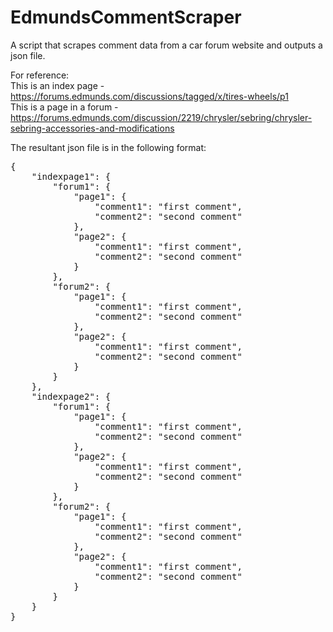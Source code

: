 # EdmundsCommentScraper
A script that scrapes comment data from a car forum website and outputs a json file.

For reference:  
  This is an index page - https://forums.edmunds.com/discussions/tagged/x/tires-wheels/p1  
  This is a page in a forum - https://forums.edmunds.com/discussion/2219/chrysler/sebring/chrysler-sebring-accessories-and-modifications


The resultant json file is in the following format:
<pre>
{
	"indexpage1": {
		"forum1": {
			"page1": {
				"comment1": "first comment",
				"comment2": "second comment"
			},
			"page2": {
				"comment1": "first comment",
				"comment2": "second comment"
			}
		},
		"forum2": {
			"page1": {
				"comment1": "first comment",
				"comment2": "second comment"
			},
			"page2": {
				"comment1": "first comment",
				"comment2": "second comment"
			}
		}
	},
	"indexpage2": {
		"forum1": {
			"page1": {
				"comment1": "first comment",
				"comment2": "second comment"
			},
			"page2": {
				"comment1": "first comment",
				"comment2": "second comment"
			}
		},
		"forum2": {
			"page1": {
				"comment1": "first comment",
				"comment2": "second comment"
			},
			"page2": {
				"comment1": "first comment",
				"comment2": "second comment"
			}
		}
	}
}
</pre>
